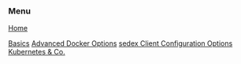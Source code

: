 <h3>Menu</h3>
<a href="/">Home</a>

<a href="/v6/index">Basics</a>
<a href="/v6/advanced-docker-options">Advanced Docker Options</a>
<a href="/v6/sedex-client-configuration-options">sedex Client Configuration Options</a>
<a href="/v6/docker-compose-kubernetes">Kubernetes &amp; Co.</a>
